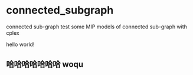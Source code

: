 # connected_subgraph
connected sub-graph
test some MIP models of connected sub-graph with cplex

hello world!

## 哈哈哈哈哈哈哈 woqu